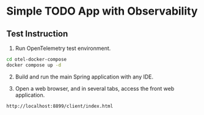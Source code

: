 # Simple TODO App with Observability

## Test Instruction

1. Run OpenTelemetry test environment.
```sh
cd otel-docker-compose
docker compose up -d
```

2. Build and run the main Spring application with any IDE.

3. Open a web browser, and in several tabs, access the front web application.
```
http://localhost:8899/client/index.html
```
